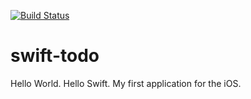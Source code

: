 [![Build Status](https://travis-ci.org/ringohub/swift-todo.svg?branch=master)](https://travis-ci.org/ringohub/swift-todo)


# swift-todo
Hello World. Hello Swift. My first application for the iOS.

